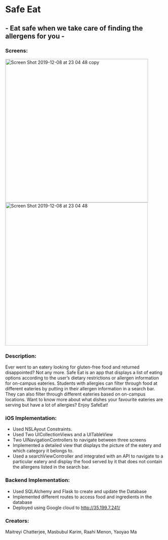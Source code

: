 # Safe Eat
## - Eat safe when we take care of finding the allergens for you -
### Screens: 
<img width="451" alt="Screen Shot 2019-12-08 at 23 04 48 copy" src="https://user-images.githubusercontent.com/42630113/70406672-8ebffd80-1a0f-11ea-9639-570dbbfd1acb.png">

<img width="450" alt="Screen Shot 2019-12-08 at 23 04 48" src="https://user-images.githubusercontent.com/42630113/70406686-92538480-1a0f-11ea-8019-83025a82690e.png">


### Description: 
Ever went to an eatery looking for gluten-free food and returned disappointed? Not any more. Safe Eat is an app that displays a list of eating options according to the user’s dietary restrictions or allergen information for on-campus eateries. Students with allergies can filter through food at different eateries by putting in their allergen information in a search bar. They can also filter through different eateries based on on-campus locations. Want to know more about what dishes your favourite eateries are serving but have a lot of allergies? Enjoy SafeEat!


### iOS Implementation: 
- Used NSLAyout Constraints. 
- Used Two UICollectionViews and a UITableView 
- Two UINavigationControllers to navigate between three screens
- Implemented a detailed view that displays the picture of the eatery and which category it belongs to.
- Used a searchViewController and integrated with an API to navigate to a particular eatery and display the food served by it that does not contain the allergens listed in the search bar.
                    
### Backend Implementation: 
- Used SQLAlchemy and Flask to create and update the Database
- Implemented different routes to access food and ingredients in the database
- Deployed using Google cloud to http://35.199.7.241/
### Creators: 
Maitreyi Chatterjee, Masbubul Karim, Raahi Menon, Yaoyao Ma
